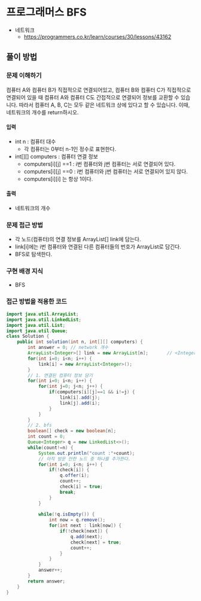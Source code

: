 # 프로그래머스 BFS
- 네트워크  
    - https://programmers.co.kr/learn/courses/30/lessons/43162

## 풀이 방법
### 문제 이해하기
컴퓨터 A와 컴퓨터 B가 직접적으로 연결되어있고, 컴퓨터 B와 컴퓨터 C가 직접적으로 연결되어 있을 때 컴퓨터 A와 컴퓨터 C도 간접적으로 연결되어 정보를 교환할 수 있습니다. 따라서 컴퓨터 A, B, C는 모두 같은 네트워크 상에 있다고 할 수 있습니다.
이때, 네트워크의 개수를 return하시오.
#### 입력
- int n : 컴퓨터 대수 
    - 각 컴퓨터는 0부터 n-1인 정수로 표현한다.
- int[][] computers : 컴퓨터 연결 정보
    - computers[i][j] ==1 : i번 컴퓨터와 j번 컴퓨터는 서로 연결되어 있다.
    - computers[i][j] ==0 : i번 컴퓨터와 j번 컴퓨터는 서로 연결되어 있지 않다.
    - computers[i][i] 는 항상 1이다.
#### 출력 
- 네트워크의 개수

### 문제 접근 방법
- 각 노드(컴퓨터)의 연결 정보를 ArrayList<Integer>[] link에 담는다.
- link[i]에는 i번 컴퓨터와 연결된 다른 컴퓨터들의 번호가 ArrayList로 담긴다.
- BFS로 탐색한다. 
### 구현 배경 지식
- BFS
### 접근 방법을 적용한 코드
```java
import java.util.ArrayList;
import java.util.LinkedList;
import java.util.List;
import java.util.Queue;
class Solution {
    public int solution(int n, int[][] computers) {
        int answer = 0;	// network 개수 
        ArrayList<Integer>[] link = new ArrayList[n];		// <Integer> 안해주면 object 형태로 저장 (generic)
        for(int i=0; i<n; i++) {
        	link[i] = new ArrayList<Integer>();
        }
        // 1. 연결된 컴퓨터 정보 담기 
        for(int i=0; i<n; i++) {
        	for(int j=0; j<n; j++) {
        		if(computers[i][j]==1 && i!=j) {
        			link[i].add(j);
        			link[j].add(i);
        		}
        	}
        }
        // 2. bfs
        boolean[] check = new boolean[n];
        int count = 0;
        Queue<Integer> q = new LinkedList<>();
        while(count!=n) {
        	System.out.println("count :"+count);
        	// 아직 방문 안한 노드 중 하나를 추가한다. 
        	for(int i=0; i<n; i++) {
        		if(!check[i]) {
        			q.offer(i);
        			count++;
        			check[i] = true;
        			break;
        		}
        	}
        	
        	while(!q.isEmpty()) {
        		int now = q.remove();
        		for(int next : link[now]) {
        			if(!check[next]) {
        				q.add(next);
            			check[next] = true;
            			count++;
        			}
        		}
        	}
        	answer++;
        }
        return answer;
    }
}
```

